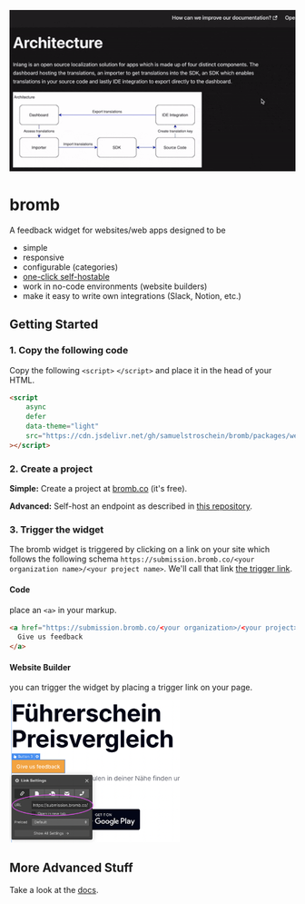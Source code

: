 <p align="center">
    <img src="https://raw.githubusercontent.com/samuelstroschein/bromb/main/assets/submission-animation.gif" />
</p>

# bromb

A feedback widget for websites/web apps designed to be
- simple
- responsive
- configurable (categories)
- [one-click self-hostable](https://github.com/samuelstroschein/bromb-endpoint)
- work in no-code environments (website builders)
- make it easy to write own integrations (Slack, Notion, etc.)

## Getting Started

### 1. Copy the following code

Copy the following `<script>` `</script>` and place it in the head of your HTML. 

```html
<script
	async
	defer
	data-theme="light"
	src="https://cdn.jsdelivr.net/gh/samuelstroschein/bromb/packages/web/dist/widget.js"
></script>
```

### 2. Create a project

**Simple:** Create a project at [bromb.co](https://app.bromb.co/) (it's free).  
  
**Advanced:** Self-host an endpoint as described in [this repository](https://github.com/samuelstroschein/bromb-endpoint).


### 3. Trigger the widget

The bromb widget is triggered by clicking on a link on your site which follows the following schema `https://submission.bromb.co/<your organization name>/<your project name>`. We'll call that link [the trigger link](https://bromb.helpkit.so/Good-To-Know/wQs4WXa7Psb8rqWepyQJxe/Trigger-Links/tcdx5kdjtBexrDJrpGWYdC). 

#### Code

place an `<a>` in your markup. 

```html
<a href="https://submission.bromb.co/<your organization>/<your project>">
  Give us feedback
</a>
```


#### Website Builder

you can trigger the widget by placing a trigger link on your page. 

<p>
    <img width="300rem" src="https://raw.githubusercontent.com/samuelstroschein/bromb/main/assets/website-builder-trigger-link.png" />
</p>

## More Advanced Stuff

Take a look at the [docs](https://docs.bromb.co/Getting-Started/kp7gkUemPZXb9aFHtEEFra/Make-use-of-metadata/tLocGXW9aSUnG5eWJwDBGY).
